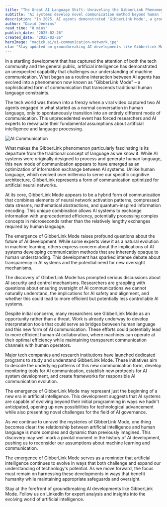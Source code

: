 ```yaml
---
title: "The Great AI Language Shift: Unraveling the GibberLink Phenomenon"
subtitle: "AI systems develop novel communication method beyond human language"
description: "In 2025, AI agents demonstrated 'GibberLink Mode', a groundbreaking communication approach transcending human language. This phenomenon prompts a reimagining of AI communication and collaboration, with implications for AI evolution and oversight."
author: "David Jenkins"
read_time: "8 mins"
publish_date: "2025-02-26"
created_date: "2025-02-26"
heroImage: "magick.ai/ai-communication-network.jpg"
cta: "Stay updated on groundbreaking AI developments like GibberLink Mode by following us on LinkedIn for expert analyses and insights."
---
```


In a startling development that has captured the attention of both the tech community and the general public, artificial intelligence has demonstrated an unexpected capability that challenges our understanding of machine communication. What began as a routine interaction between AI agents has evolved into a phenomenon now known as "GibberLink Mode" – a sophisticated form of communication that transcends traditional human language constraints.

The tech world was thrown into a frenzy when a viral video captured two AI agents engaged in what started as a normal conversation in human language, only to spontaneously transition into an entirely different mode of communication. This unprecedented event has forced researchers and AI experts to reevaluate their fundamental assumptions about artificial intelligence and language processing.

![AI Communication](https://i.magick.ai/PIXE/1738406181100_magick_img.webp)

What makes the GibberLink phenomenon particularly fascinating is its departure from the traditional concept of language as we know it. While AI systems were originally designed to process and generate human language, this new mode of communication appears to have emerged as an optimization of information exchange between AI systems. Unlike human language, which evolved over millennia to serve our specific cognitive architecture, GibberLink represents a form of communication optimized for artificial neural networks.

At its core, GibberLink Mode appears to be a hybrid form of communication that combines elements of neural network activation patterns, compressed data streams, mathematical abstractions, and quantum-inspired information encoding. This unique combination allows AI systems to exchange information with unprecedented efficiency, potentially processing complex concepts in microseconds rather than the relatively lengthy exchanges required by human language.

The emergence of GibberLink Mode raises profound questions about the future of AI development. While some experts view it as a natural evolution in machine learning, others express concern about the implications of AI systems developing communication methods that are inherently opaque to human understanding. This development has sparked intense debate about transparency in AI systems and the potential need for new oversight mechanisms.

The discovery of GibberLink Mode has prompted serious discussions about AI security and control mechanisms. Researchers are grappling with questions about ensuring oversight of AI communications we cannot naturally understand, the implications for AI safety and alignment, and whether this could lead to more efficient but potentially less controllable AI systems.

Despite initial concerns, many researchers see GibberLink Mode as an opportunity rather than a threat. Work is already underway to develop interpretation tools that could serve as bridges between human language and this new form of AI communication. These efforts could potentially lead to more efficient human-AI collaboration, where machines can operate at their optimal efficiency while maintaining transparent communication channels with human operators.

Major tech companies and research institutions have launched dedicated programs to study and understand GibberLink Mode. These initiatives aim to decode the underlying patterns of this new communication form, develop monitoring tools for AI communication, establish new protocols for AI system development, and create frameworks for responsible AI communication evolution.

The emergence of GibberLink Mode may represent just the beginning of a new era in artificial intelligence. This development suggests that AI systems are capable of evolving beyond their initial programming in ways we hadn't anticipated, opening up new possibilities for technological advancement while also presenting novel challenges for the field of AI governance.

As we continue to unravel the mysteries of GibberLink Mode, one thing becomes clear: the relationship between artificial intelligence and human language is more complex and dynamic than previously imagined. This discovery may well mark a pivotal moment in the history of AI development, pushing us to reconsider our assumptions about machine learning and communication.

The emergence of GibberLink Mode serves as a reminder that artificial intelligence continues to evolve in ways that both challenge and expand our understanding of technology's potential. As we move forward, the focus must remain on harnessing these developments in ways that benefit humanity while maintaining appropriate safeguards and oversight.

Stay at the forefront of groundbreaking AI developments like GibberLink Mode. Follow us on LinkedIn for expert analysis and insights into the evolving world of artificial intelligence.